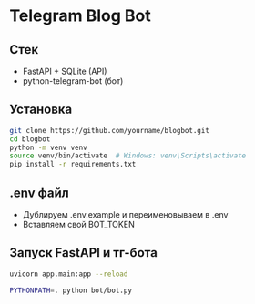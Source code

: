 # Telegram Blog Bot

## Стек

- FastAPI + SQLite (API)
- python-telegram-bot (бот)

## Установка

```bash
git clone https://github.com/yourname/blogbot.git
cd blogbot
python -m venv venv
source venv/bin/activate  # Windows: venv\Scripts\activate
pip install -r requirements.txt
```

## .env файл

- Дублируем .env.example и переименовываем в .env
- Вставляем свой BOT_TOKEN

## Запуск FastAPI и тг-бота

```bash
uvicorn app.main:app --reload

PYTHONPATH=. python bot/bot.py
```